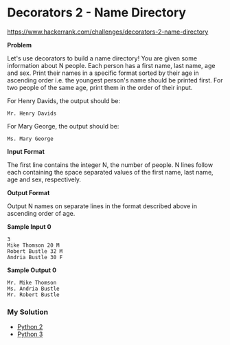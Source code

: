 # Decorators 2 - Name Directory

https://www.hackerrank.com/challenges/decorators-2-name-directory

**Problem**

Let's use decorators to build a name directory! 
You are given some information about N people. 
Each person has a first name, last name, age and sex. 
Print their names in a specific format sorted by their age in ascending order i.e. the youngest person's name should be printed first. 
For two people of the same age, print them in the order of their input.  
  
For Henry Davids, the output should be:  

```Mr. Henry Davids```

For Mary George, the output should be:

```Ms. Mary George```

**Input Format**

The first line contains the integer N, the number of people.
N lines follow each containing the space separated values of the first name, last name, age and sex, respectively.

**Output Format**

Output N names on separate lines in the format described above in ascending order of age.

**Sample Input 0**

```
3
Mike Thomson 20 M
Robert Bustle 32 M
Andria Bustle 30 F
```

**Sample Output 0**

```
Mr. Mike Thomson
Ms. Andria Bustle
Mr. Robert Bustle
```

### My Solution

- [Python 2](python2.py)
- [Python 3](python3.py)